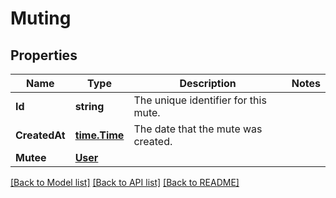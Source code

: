 # Muting

## Properties

Name | Type | Description | Notes
------------ | ------------- | ------------- | -------------
**Id** | **string** | The unique identifier for this mute. | 
**CreatedAt** | [**time.Time**](time.Time.md) | The date that the mute was created. | 
**Mutee** | [**User**](User.md) |  | 

[[Back to Model list]](../README.md#documentation-for-models) [[Back to API list]](../README.md#documentation-for-api-endpoints) [[Back to README]](../README.md)


